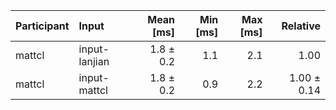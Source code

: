 | Participant | Input | Mean [ms] | Min [ms] | Max [ms] | Relative |
|:---|:---|---:|---:|---:|---:|
| mattcl | input-lanjian | 1.8 ± 0.2 | 1.1 | 2.1 | 1.00 |
| mattcl | input-mattcl | 1.8 ± 0.2 | 0.9 | 2.2 | 1.00 ± 0.14 |
